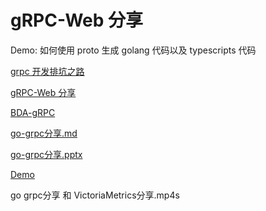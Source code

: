 # gRPC-Web 分享

Demo: 如何使用 proto 生成 golang 代码以及 typescripts 代码

[grpc 开发排坑之路](https://dwiki.daocloud.io/pages/viewpage.action?pageId=104428878)

[gRPC-Web 分享](https://dwiki.daocloud.io/pages/viewpage.action?pageId=101725193)

[BDA-gRPC](https://dwiki.daocloud.io/display/SE/BDA-gRPC)

[go-grpc分享.md](https://dwiki.daocloud.io/pages/viewpage.action?pageId=76307471&preview=%2F76307471%2F126768836%2Fgo-grpc%E5%88%86%E4%BA%AB.md)

[go-grpc分享.pptx](https://dwiki.daocloud.io/pages/viewpage.action?pageId=76307471&preview=%2F76307471%2F126768835%2Fgo-grpc%E5%88%86%E4%BA%AB.pptx)

[Demo](https://gitlab.daocloud.cn/zhicheng.yan/grpc_share_8-17)

go grpc分享 和 VictoriaMetrics分享.mp4s
